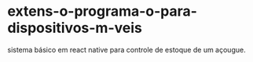 # extens-o-programa-o-para-dispositivos-m-veis
sistema básico em react native para controle de estoque de um açougue.
